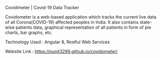 Covidimeter | Covid-19 Data Tracker

Covidometer is a web-based application which tracks the current live data of all Corona(COVID-19) affected peoples in India. It also contains state-wise patients data, graphical representation of all patients in form of pie charts, bar graphs, etc.

Technology Used : Angular 8, Restful Web Services

Website Link : https://punit3299.github.io/covidometer/
